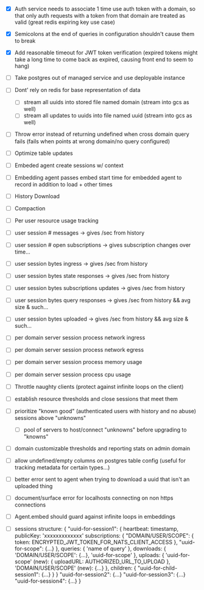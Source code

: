 - [x]  Auth service needs to associate 1 time use auth token with a domain, so that only auth requests with a token from that domain are treated as valid (great redis expiring key use case)
- [x]  Semicolons at the end of queries in configuration shouldn't cause them to break
- [x]  Add reasonable timeout for JWT token verification (expired tokens might take a long time to come back as expired, causing front end to seem to hang)
- [ ] Take postgres out of managed service and use deployable instance
- [ ] Dont' rely on redis for base representation of data
  - [ ] stream all uuids into stored file named domain (stream into gcs as well)
  - [ ] stream all updates to uuids into file named uuid (stream into gcs as well)
- [ ]  Throw error instead of returning undefined when cross domain query fails (fails when points at wrong domain/no query configured)
- [ ]  Optimize table updates
- [ ]  Embeded agent create sessions w/ context
- [ ]  Embedding agent passes embed start time for embedded agent to record in addition to load + other times
- [ ]  History Download
- [ ]  Compaction
- [ ]  Per user resource usage tracking
  - [ ] user session # messages -> gives /sec from history
  - [ ] user session # open subscriptions -> gives subscription changes over time...
  - [ ] user session bytes ingress -> gives /sec from history
  - [ ] user session bytes state responses -> gives /sec from history
  - [ ] user session bytes subscriptions updates -> gives /sec from history
  - [ ] user session bytes query responses -> gives /sec from history && avg size & such...
  - [ ] user session bytes uploaded -> gives /sec from history && avg size & such...
  - [ ] per domain server session process network ingress
  - [ ] per domain server session process network egress
  - [ ] per domain server session process memory usage
  - [ ] per domain server session process cpu usage
- [ ]  Throttle naughty clients (protect against infinite loops on the client)
  - [ ] establish resource thresholds and close sessions that meet them
  - [ ] prioritize "known good" (authenticated users with history and no abuse) sessions above "unknowns"
    - [ ] pool of servers to host/connect "unknowns" before upgrading to "knowns"
  - [ ] domain customizable thresholds and reporting stats on admin domain
- [ ] allow undefined/empty columns on postgres table config (useful for tracking metadata for certain types...)
- [ ] better error sent to agent when trying to download a uuid that isn't an uploaded thing
- [ ] document/surface error for localhosts connecting on non https connections
- [ ] Agent.embed should guard against infinite loops in embeddings








- [ ] sessions structure:
      {
        "uuid-for-session1": {
          heartbeat: timestamp,
          publicKey: 'xxxxxxxxxxxxx'
          subscriptions: {
            "DOMAIN/USER/SCOPE": {
              token: ENCRYPTED_JWT_TOKEN_FOR_NATS_CLIENT_ACCESS
            },
            "uuid-for-scope": {...}
          },
          queries: {
            'name of query'
          },
          downloads: {
            'DOMAIN/USER/SCOPE': {...},
            'uuid-for-scope'
          },
          uploads: {
            'uuid-for-scope' (new): {
              uploadURL: AUTHORIZED_URL_TO_UPLOAD
            },
            'DOMAIN/USER/SCOPE' (new): {...}
          },
          children: {
            "uuid-for-child-session1": {...}
          }
        }
        "uuid-for-session2": {...}
        "uuid-for-session3": {...}
        "uuid-for-session4": {...}
      }